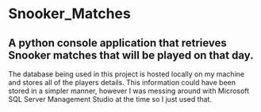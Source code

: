 # Snooker_Matches
A python console application that retrieves Snooker matches that will be played on that day. 
---
The database being used in this project is hosted locally on my machine and stores all of the players details. This information could have been stored in a simpler manner, however I was messing around with Microsoft SQL Server Management Studio at the time so I just used that.   
